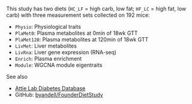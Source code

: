 This study has two diets (`HC_LF` = high carb, low fat; `HF_LC` = high fat, low carb) with three measurement sets collected on 192 mice:

- `Physio`: Physiological traits
- `PlaMet0`: Plasma metabolites at 0min of 18wk GTT
- `PlaMet120`: Plasma metabolites at 120min of 18wk GTT
- `LivMet`: Liver metabolites
- `LivRna`: Liver gene expression (RNA-seq)
- `Enrich`: Plasma enrichment
- `Module`: WGCNA module eigentraits

See also

- [Attie Lab Diabetes Database](http://diabetes.wisc.edu/)
- GitHub: [byandell/FounderDietStudy](https://github.com/byandell/FounderDietStudy)
